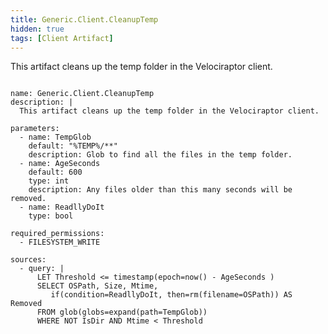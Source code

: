 ```yaml
---
title: Generic.Client.CleanupTemp
hidden: true
tags: [Client Artifact]
---
```


This artifact cleans up the temp folder in the Velociraptor client.


<pre><code class="language-yaml">
name: Generic.Client.CleanupTemp
description: |
  This artifact cleans up the temp folder in the Velociraptor client.

parameters:
  - name: TempGlob
    default: "%TEMP%/**"
    description: Glob to find all the files in the temp folder.
  - name: AgeSeconds
    default: 600
    type: int
    description: Any files older than this many seconds will be removed.
  - name: ReadllyDoIt
    type: bool

required_permissions:
  - FILESYSTEM_WRITE

sources:
  - query: |
      LET Threshold &lt;= timestamp(epoch=now() - AgeSeconds )
      SELECT OSPath, Size, Mtime,
         if(condition=ReadllyDoIt, then=rm(filename=OSPath)) AS Removed
      FROM glob(globs=expand(path=TempGlob))
      WHERE NOT IsDir AND Mtime &lt; Threshold

</code></pre>

